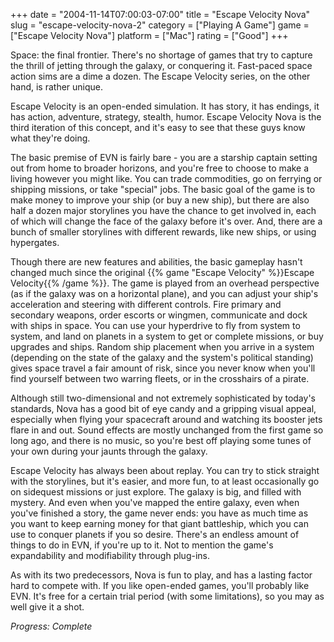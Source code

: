 +++
date = "2004-11-14T07:00:03-07:00"
title = "Escape Velocity Nova"
slug = "escape-velocity-nova-2"
category = ["Playing A Game"]
game = ["Escape Velocity Nova"]
platform = ["Mac"]
rating = ["Good"]
+++

Space: the final frontier. There's no shortage of games that try to capture the thrill of jetting through the galaxy, or conquering it. Fast-paced space action sims are a dime a dozen. The Escape Velocity series, on the other hand, is rather unique.

Escape Velocity is an open-ended simulation. It has story, it has endings, it has action, adventure, strategy, stealth, humor. Escape Velocity Nova is the third iteration of this concept, and it's easy to see that these guys know what they're doing.

The basic premise of EVN is fairly bare - you are a starship captain setting out from home to broader horizons, and you're free to choose to make a living however you might like. You can trade commodities, go on ferrying or shipping missions, or take "special" jobs. The basic goal of the game is to make money to improve your ship (or buy a new ship), but there are also half a dozen major storylines you have the chance to get involved in, each of which will change the face of the galaxy before it's over. And, there are a bunch of smaller storylines with different rewards, like new ships, or using hypergates.

Though there are new features and abilities, the basic gameplay hasn't changed much since the original {{% game "Escape Velocity" %}}Escape Velocity{{% /game %}}. The game is played from an overhead perspective (as if the galaxy was on a horizontal plane), and you can adjust your ship's acceleration and steering with different controls. Fire primary and secondary weapons, order escorts or wingmen, communicate and dock with ships in space. You can use your hyperdrive to fly from system to system, and land on planets in a system to get or complete missions, or buy upgrades and ships. Random ship placement when you arrive in a system (depending on the state of the galaxy and the system's political standing) gives space travel a fair amount of risk, since you never know when you'll find yourself between two warring fleets, or in the crosshairs of a pirate.

Although still two-dimensional and not extremely sophisticated by today's standards, Nova has a good bit of eye candy and a gripping visual appeal, especially when flying your spacecraft around and watching its booster jets flare in and out. Sound effects are mostly unchanged from the first game so long ago, and there is no music, so you're best off playing some tunes of your own during your jaunts through the galaxy.

Escape Velocity has always been about replay. You can try to stick straight with the storylines, but it's easier, and more fun, to at least occasionally go on sidequest missions or just explore. The galaxy is big, and filled with mystery. And even when you've mapped the entire galaxy, even when you've finished a story, the game never ends: you have as much time as you want to keep earning money for that giant battleship, which you can use to conquer planets if you so desire. There's an endless amount of things to do in EVN, if you're up to it. Not to mention the game's expandability and modifiability through plug-ins.

As with its two predecessors, Nova is fun to play, and has a lasting factor hard to compete with. If you like open-ended games, you'll probably like EVN. It's free for a certain trial period (with some limitations), so you may as well give it a shot.

<i>Progress: Complete</i>